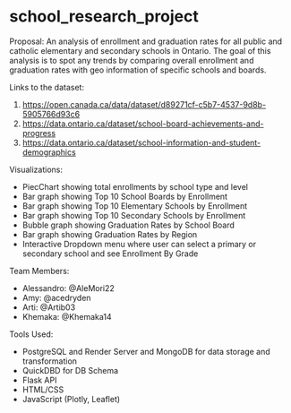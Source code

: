 # school_research_project

Proposal: 
An analysis of enrollment and graduation rates for all public and catholic elementary and secondary schools in Ontario. The goal of this analysis is to spot any trends by comparing overall enrollment and graduation rates with geo information of specific schools and boards. 

Links to the dataset: 
1. https://open.canada.ca/data/dataset/d89271cf-c5b7-4537-9d8b-5905766d93c6
2. https://data.ontario.ca/dataset/school-board-achievements-and-progress
3. https://data.ontario.ca/dataset/school-information-and-student-demographics

Visualizations:
- PiecChart showing total enrollments by school type and level
- Bar graph showing Top 10 School Boards by Enrollment
- Bar graph showing Top 10 Elementary Schools by Enrollment
- Bar graph showing Top 10 Secondary Schools by Enrollment
- Bubble graph showing Graduation Rates by School Board
- Bar graph showing Graduation Rates by Region
- Interactive Dropdown menu where user can select a primary or secondary school and see Enrollment By Grade
  
Team Members: 
- Alessandro: @AleMori22
- Amy: @acedryden 
- Arti: @Artib03
- Khemaka: @Khemaka14

Tools Used: 
- PostgreSQL and Render Server and MongoDB for data storage and transformation
- QuickDBD for DB Schema
- Flask API
- HTML/CSS
- JavaScript (Plotly, Leaflet) 


